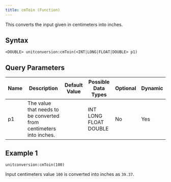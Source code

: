 ```yaml
---
title: cmToin (Function)
---
```


This converts the input given in centimeters into inches.

## Syntax

    <DOUBLE> unitconversion:cmToin(<INT|LONG|FLOAT|DOUBLE> p1)

## Query Parameters

| Name | Description                                                        | Default Value | Possible Data Types   | Optional | Dynamic |
|------|--------------------------------------------------------------------|---------------|-----------------------|----------|---------|
| p1   | The value that needs to be converted from centimeters into inches. |               | INT LONG FLOAT DOUBLE | No       | Yes     |

## Example 1

    unitconversion:cmToin(100)

Input centimeters value `100` is converted into inches as `39.37`.
